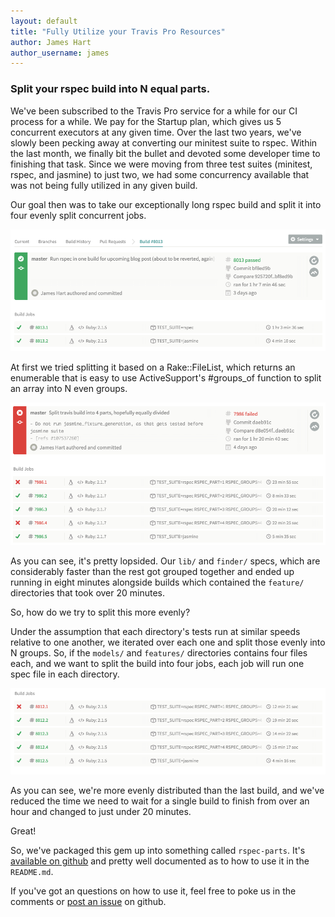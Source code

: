```yaml
---
layout: default
title: "Fully Utilize your Travis Pro Resources"
author: James Hart
author_username: james
---
```


### Split your rspec build into N equal parts.

We've been subscribed to the Travis Pro service for a while for our CI process for a while. We pay for the Startup plan,
 which gives us 5 concurrent executors at any given time. Over the last two years, we've slowly been pecking away at converting
 our minitest suite to rspec. Within the last month, we finally bit the bullet and devoted some developer time to finishing
 that task. Since we were moving from three test suites (minitest, rspec, and jasmine) to just two, we had some
 concurrency available that was not being fully utilized in any given build.

 Our goal then was to take our exceptionally long rspec build and split it into four evenly split concurrent jobs.

![One Rspec Build](/assets/travis_pro_resources/one_rspec_build.png)

At first we tried splitting it based on a Rake::FileList, which returns an enumerable that is easy to use ActiveSupport's
#groups_of function to split an array into N even groups.

![Lopsided RSpec Builds](/assets/travis_pro_resources/lopsided_rspec_builds.png)

As you can see, it's pretty lopsided. Our `lib/` and `finder/` specs, which are considerably faster than the rest got grouped
together and ended up running in eight minutes alongside builds which contained the `feature/` directories that took over
20 minutes.

So, how do we try to split this more evenly?

Under the assumption that each directory's tests run at similar speeds relative to one another, we iterated over each one
and split those evenly into N groups. So, if the `models/` and `features/` directories contains four files each, and we want to
 split the build into four jobs, each job will run one spec file in each directory.

![Evenly Divided RSpec Builds](/assets/travis_pro_resources/evenly_divided_rspec_builds.png)

As you can see, we're more evenly distributed than the last build, and we've reduced the time we need to wait for a single
build to finish from over an hour and changed to just under 20 minutes.

Great!

So, we've packaged this gem up into something called `rspec-parts`. It's [available on github][rspec-parts] and pretty well documented
as to how to use it in the `README.md`.

If you've got an questions on how to use it, feel free to poke us in the comments or [post an issue][github-issue] on github.

[rspec-parts]: https://github.com/hjhart/rspec-parts
[github-issue]: https://github.com/hjhart/rspec-parts/issues
